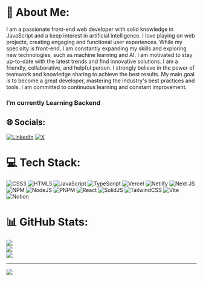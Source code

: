 # 💫 About Me:
I am a passionate front-end web developer with solid knowledge in JavaScript and a keep interest in artificial intelligence. I love playing on web projects, creating engaging and functional user experiences.
While my specialty is front-end, I am constantly expanding my skills and exploring new technologies, such as machine learning and AI. I am motivated to stay up-to-date with the latest trends and find innovative solutions.
I am a friendly, collaborative, and helpful person. I strongly believe in the power of teamwork and knowledge sharing to achieve the best results.
My main goal is to become a great developer, mastering the industry's best practices and tools. I am committed to continuous learning and constant improvement.

### I’m currently Learning Backend  

## 🌐 Socials:
[![LinkedIn](https://img.shields.io/badge/LinkedIn-%230077B5.svg?logo=linkedin&logoColor=white)](https://linkedin.com/in/https://www.linkedin.com/in/andres-camilo-blandon-contreras-460776230/) [![X](https://img.shields.io/badge/X-black.svg?logo=X&logoColor=white)](https://x.com/https://twitter.com/camilobla1) 

# 💻 Tech Stack:
![CSS3](https://img.shields.io/badge/css3-%231572B6.svg?style=for-the-badge&logo=css3&logoColor=white) ![HTML5](https://img.shields.io/badge/html5-%23E34F26.svg?style=for-the-badge&logo=html5&logoColor=white) ![JavaScript](https://img.shields.io/badge/javascript-%23323330.svg?style=for-the-badge&logo=javascript&logoColor=%23F7DF1E) ![TypeScript](https://img.shields.io/badge/typescript-%23007ACC.svg?style=for-the-badge&logo=typescript&logoColor=white) ![Vercel](https://img.shields.io/badge/vercel-%23000000.svg?style=for-the-badge&logo=vercel&logoColor=white) ![Netlify](https://img.shields.io/badge/netlify-%23000000.svg?style=for-the-badge&logo=netlify&logoColor=#00C7B7) ![Next JS](https://img.shields.io/badge/Next-black?style=for-the-badge&logo=next.js&logoColor=white) ![NPM](https://img.shields.io/badge/NPM-%23CB3837.svg?style=for-the-badge&logo=npm&logoColor=white) ![NodeJS](https://img.shields.io/badge/node.js-6DA55F?style=for-the-badge&logo=node.js&logoColor=white) ![PNPM](https://img.shields.io/badge/pnpm-%234a4a4a.svg?style=for-the-badge&logo=pnpm&logoColor=f69220) ![React](https://img.shields.io/badge/react-%2320232a.svg?style=for-the-badge&logo=react&logoColor=%2361DAFB) ![SolidJS](https://img.shields.io/badge/SolidJS-2c4f7c?style=for-the-badge&logo=solid&logoColor=c8c9cb) ![TailwindCSS](https://img.shields.io/badge/tailwindcss-%2338B2AC.svg?style=for-the-badge&logo=tailwind-css&logoColor=white) ![Vite](https://img.shields.io/badge/vite-%23646CFF.svg?style=for-the-badge&logo=vite&logoColor=white) ![Notion](https://img.shields.io/badge/Notion-%23000000.svg?style=for-the-badge&logo=notion&logoColor=white)
# 📊 GitHub Stats:
![](https://github-readme-stats.vercel.app/api?username=acbcdev&theme=dracula&hide_border=true&include_all_commits=false&count_private=false)<br/>
![](https://github-readme-streak-stats.herokuapp.com/?user=acbcdev&theme=dracula&hide_border=true)<br/>
![](https://github-readme-stats.vercel.app/api/top-langs/?username=acbcdev&theme=dracula&hide_border=true&include_all_commits=false&count_private=false&layout=compact)

---
[![](https://visitcount.itsvg.in/api?id=ACBC-DEV&icon=1&color=1)](https://visitcount.itsvg.in)

<!-- Proudly created with GPRM ( https://gprm.itsvg.in ) -->
